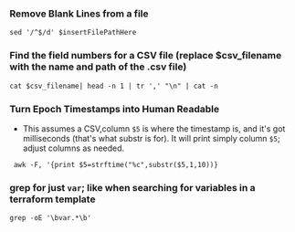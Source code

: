 ### Remove Blank Lines from a file
```
sed '/^$/d' $insertFilePathHere
```
### Find the field numbers for a CSV file (replace $csv_filename with the name and path of the .csv file)
```
cat $csv_filename| head -n 1 | tr ',' "\n" | cat -n
```
### Turn Epoch Timestamps into Human Readable
* This assumes a CSV,column `$5` is where the timestamp is, and it's got milliseconds (that's what substr is for). It will print simply column `$5`; adjust columns as needed. 
```
 awk -F, '{print $5=strftime("%c",substr($5,1,10))}
```

### grep for just `var`; like when searching for variables in a terraform template
```
grep -oE '\bvar.*\b'
```
